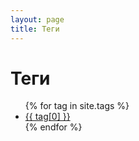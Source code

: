 ```yaml
---
layout: page
title: Теги 
---
```


<div class="page-content wc-container">
  <div class="post">
    <h1>Теги</h1>  
      <ul>
        {% for tag in site.tags %}
        <li><a href="{{ '/tag/' | append:tag[0] | relative_url }}">{{ tag[0] }}</a></li>
        {% endfor %}
      </ul>
  </div>
</div>
